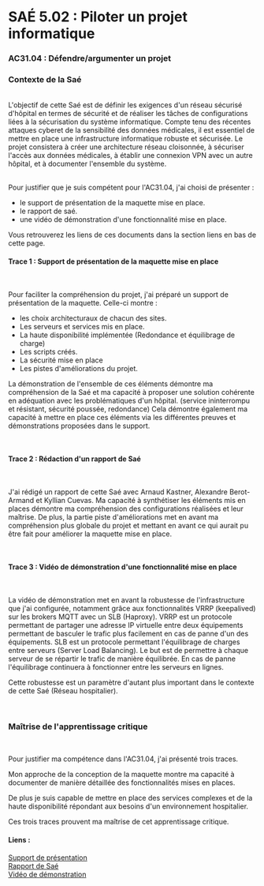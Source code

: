 # SAÉ 5.02 : Piloter un projet informatique
### AC31.04 : Défendre/argumenter un projet
### Contexte de la Saé
<br/>
L'objectif de cette Saé est de définir les exigences d'un réseau sécurisé d'hôpital en termes de sécurité et de réaliser les tâches de configurations liées à la sécurisation du système informatique. 
Compte tenu des récentes attaques cyberet de la sensibilité des données médicales, il est essentiel de mettre en place une infrastructure informatique robuste et sécurisée. Le projet consistera à créer une architecture
réseau cloisonnée, à sécuriser l'accès aux données médicales, à établir une connexion VPN avec un autre hôpital, et à documenter l'ensemble du système.


<br/>Pour justifier que je suis compétent pour l'AC31.04, j'ai choisi de présenter :
-  le support de présentation de la maquette mise en place.
-  le rapport de saé.
-  une vidéo de démonstration d'une fonctionnalité mise en place.

Vous retrouverez les liens de ces documents dans la section liens en bas de cette page.

#### Trace 1 : Support de présentation de la maquette mise en place
<br/>

Pour faciliter la compréhension du projet, j'ai préparé un support de présentation de la maquette.
Celle-ci montre :
- les choix architecturaux de chacun des sites.
- Les serveurs et services mis en place.
- La haute disponibilité implémentée (Redondance et équilibrage de charge)
- Les scripts créés.
- La sécurité mise en place
- Les pistes d'améliorations du projet.

La démonstration de l'ensemble de ces éléments démontre ma compréhension de la Saé et ma capacité à proposer une solution cohérente en adéquation avec les problématiques d'un hôpital. (service ininterrompu et résistant, sécurité poussée, redondance)
Cela démontre également ma capacité à mettre en place ces éléments via les différentes preuves et démonstrations proposées dans le support.

<br/>

#### Trace 2 : Rédaction d'un rapport de Saé
<br/>

J'ai rédigé un rapport de cette Saé avec Arnaud Kastner, Alexandre Berot-Armand et Kyllian Cuevas.
Ma capacité à synthétiser les éléments mis en places démontre ma compréhension des configurations réalisées et leur maîtrise.
De plus, la partie piste d'améliorations met en avant ma compréhension plus globale du projet et mettant en avant ce qui aurait pu être fait pour améliorer la maquette mise en place.

<br/>

#### Trace 3 : Vidéo de démonstration d'une fonctionnalité mise en place
<br/>

La vidéo de démonstration met en avant la robustesse de l'infrastructure que j'ai configurée, notamment grâce aux fonctionnalités VRRP (keepalived) sur les brokers MQTT avec un SLB (Haproxy). 
VRRP est un protocole permettant de partager une adresse IP virtuelle entre deux équipements permettant de basculer le trafic plus facilement en cas de panne d'un des équipements.
SLB est un protocole permettant l'équilibrage de charges entre serveurs (Server Load Balancing). Le but est de permettre à chaque serveur de se répartir le trafic de manière équilibrée.
En cas de panne l'équilibrage continuera à fonctionner entre les serveurs en lignes.

Cette robustesse est un paramètre d'autant plus important dans le contexte de cette Saé (Réseau hospitalier).

<br/>

### Maîtrise de l'apprentissage critique
<br/>

Pour justifier ma compétence dans l'AC31.04, j'ai présenté trois traces. 

Mon approche de la conception de la maquette montre ma capacité à documenter de manière détaillée des fonctionnalités mises en places.

De plus je suis capable de mettre en place des services complexes et de la haute disponibilité répondant aux besoins d'un environnement hospitalier.

Ces trois traces prouvent ma maîtrise de cet apprentissage critique.


#### Liens :
[Support de présentation](https://www.canva.com/design/DAFycERss7U/IgD0LpFksewwwncMy_cW-g/view?utm_content=DAFycERss7U&utm_campaign=designshare&utm_medium=link&utm_source=editor)
<br/> [Rapport de Saé](https://docs.google.com/document/d/1ceTCKuImtVdPNZooNXrqD9qbkR_H65VHRI9zgdcTq98/edit?usp=sharing)
<br/> [Vidéo de démonstration](https://drive.google.com/file/d/1Bcb7qs9683V1hOu-9UW2KHCeML8JWAD2/view)
